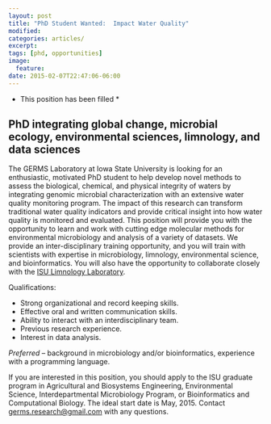 ```yaml
---
layout: post
title: "PhD Student Wanted:  Impact Water Quality"
modified:
categories: articles/
excerpt:
tags: [phd, opportunities]
image:
  feature:
date: 2015-02-07T22:47:06-06:00
---
```

* This position has been filled * 

## PhD integrating global change, microbial ecology, environmental sciences, limnology, and data sciences

The GERMS Laboratory at Iowa State University is looking for an enthusiastic, motivated PhD student to help develop novel methods to assess the biological, chemical, and physical integrity of waters by integrating genomic microbial characterization with an extensive water quality monitoring program.  The impact of this research can transform traditional water quality indicators and provide critical insight into how water quality is monitored and evaluated. This position will provide you with the opportunity to learn and work with cutting edge molecular methods for environmental microbiology and analysis of a variety of datasets.  We provide an inter-disciplinary training opportunity, and you will train with scientists with expertise in microbiology, limnology, environmental science, and bioinformatics.   You will also have the opportunity to collaborate closely with the [ISU Limnology Laboratory](http://www.public.iastate.edu/~downing/).

Qualifications:

* Strong organizational and record keeping skills.
* Effective oral and written communication skills.
* Ability to interact with an interdisciplinary team. 
* Previous research experience.
* Interest in data analysis.

*Preferred* – background in microbiology and/or bioinformatics, experience with a programming language. 

If you are interested in this position, you should apply to the ISU graduate program in Agricultural and Biosystems Engineering, Environmental Science, Interdepartmental Microbiology Program, or Bioinformatics and Computational Biology.  The ideal start date is May, 2015.   Contact germs.research@gmail.com with any questions.



